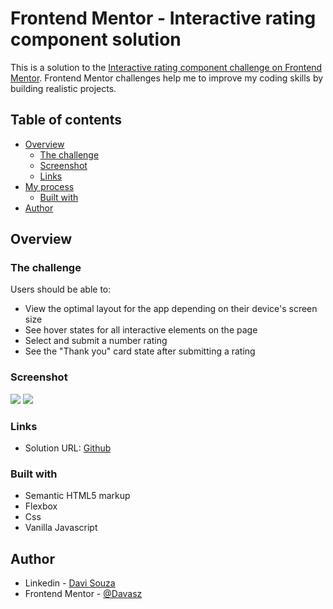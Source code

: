 # Frontend Mentor - Interactive rating component solution

This is a solution to the [Interactive rating component challenge on Frontend Mentor](https://www.frontendmentor.io/challenges/interactive-rating-component-koxpeBUmI). Frontend Mentor challenges help me to improve my coding skills by building realistic projects.

## Table of contents

- [Overview](#overview)
  - [The challenge](#the-challenge)
  - [Screenshot](#screenshot)
  - [Links](#links)
- [My process](#my-process)
  - [Built with](#built-with)
- [Author](#author)

## Overview

### The challenge

Users should be able to:

- View the optimal layout for the app depending on their device's screen size
- See hover states for all interactive elements on the page
- Select and submit a number rating
- See the "Thank you" card state after submitting a rating

### Screenshot

![](./images/screenshot.png)
![](./images/screeenshot2.png)

### Links

- Solution URL: [Github](https://github.com/Davasz/qualityrating-page)

### Built with

- Semantic HTML5 markup
- Flexbox
- Css
- Vanilla Javascript

## Author

- Linkedin - [Davi Souza](https://www.linkedin.com/in/davi-ribeiro-souza-745155246/)
- Frontend Mentor - [@Davasz](https://www.linkedin.com/in/davi-ribeiro-souza-745155246/)

